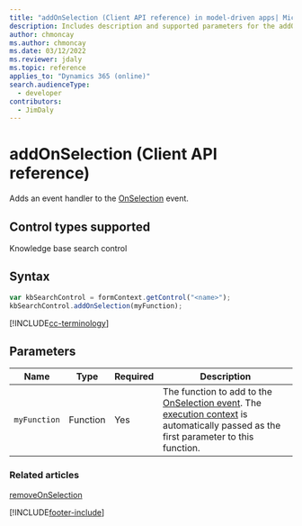 ```yaml
---
title: "addOnSelection (Client API reference) in model-driven apps| MicrosoftDocs"
description: Includes description and supported parameters for the addOnSelection method.
author: chmoncay
ms.author: chmoncay
ms.date: 03/12/2022
ms.reviewer: jdaly
ms.topic: reference
applies_to: "Dynamics 365 (online)"
search.audienceType: 
  - developer
contributors:
  - JimDaly
---
```

# addOnSelection (Client API reference)

Adds an event handler to the [OnSelection](../events/onselection.md) event. 

## Control types supported

Knowledge base search control

## Syntax

```JavaScript
var kbSearchControl = formContext.getControl("<name>");
kbSearchControl.addOnSelection(myFunction);
```
[!INCLUDE[cc-terminology](../../../../data-platform/includes/cc-terminology.md)]

## Parameters

|Name | Type | Required | Description|
|--|--|--|--|
|`myFunction` |Function |Yes|The function to add to the [OnSelection event](../events/onselection.md). The [execution context](../../clientapi-execution-context.md) is automatically passed as the first parameter to this function.|

### Related articles

[removeOnSelection](removeOnSelection.md)

[!INCLUDE[footer-include](../../../../../includes/footer-banner.md)]

